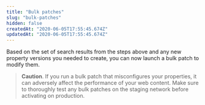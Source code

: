```yaml
---
title: "Bulk patches"
slug: "bulk-patches"
hidden: false
createdAt: "2020-06-05T17:55:45.674Z"
updatedAt: "2020-06-05T17:55:45.674Z"
---
```

Based on the set of search results from the steps above and any new
property versions you needed to create, you can now launch a bulk
patch to modify them.

> __Caution__. If you run a bulk patch that misconfigures your
properties, it can adversely affect the performance of your web
content. Make sure to thoroughly test any bulk patches on the staging
network before activating on production.